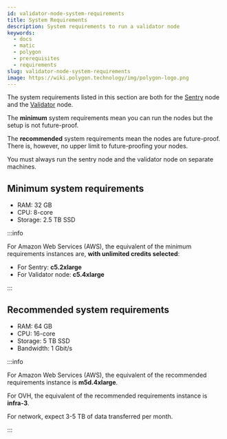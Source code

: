 ```yaml
---
id: validator-node-system-requirements
title: System Requirements
description: System requirements to run a validator node
keywords:
  - docs
  - matic
  - polygon
  - prerequisites
  - requirements
slug: validator-node-system-requirements
image: https://wiki.polygon.technology/img/polygon-logo.png
---
```


The system requirements listed in this section are both for the [Sentry](/docs/maintain/glossary.md#sentry) node and the [Validator](/docs/maintain/glossary.md#validator) node.

The **minimum** system requirements mean you can run the nodes but the setup is not future-proof.

The **recommended** system requirements mean the nodes are future-proof. There is, however, no upper limit to future-proofing your nodes.

You must always run the sentry node and the validator node on separate machines.

## Minimum system requirements

* RAM: 32 GB
* CPU: 8-core
* Storage: 2.5 TB SSD

:::info

For Amazon Web Services (AWS), the equivalent of the minimum requirements instances are, **with unlimited credits selected**:

- For Sentry: **c5.2xlarge**
- For Validator node: **c5.4xlarge**

:::

## Recommended system requirements

* RAM: 64 GB
* CPU: 16-core
* Storage: 5 TB SSD
* Bandwidth: 1 Gbit/s

:::info

For Amazon Web Services (AWS), the equivalent of the recommended requirements instance is **m5d.4xlarge**.

For OVH, the equivalent of the recommended requirements instance is **infra-3**.

For network, expect 3-5 TB of data transferred per month.

:::

